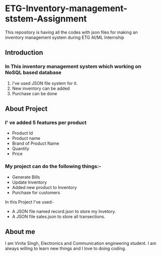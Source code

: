# ETG-Inventory-management-ststem-Assignment
This repository is having all the codes with json files for making an inventory management system during ETG AI/ML Internship

## Introduction

### In This inventory management system which working on NoSQL based database
1. I've used JSON file system for it.
2. New inventory can be added
3. Purchase can be done

 
## About Project

### I' ve added 5 features per product
+ Product Id
+ Product name
+ Brand of Product Name
+ Quantity
+ Price

### My project can do the following things:-
- Generate Bills
- Update Inventory
- Added new product to Inventory
- Purchase for customers

In this Project I've used-
- A JSON file named record.json to store my Invetory.
- A JSON file sales.json to store all transections.

## About me
I am Vinita Singh, Electronics and Communication engineering student. I am always willing to learn new things and I love to doing coding.
